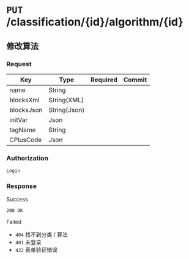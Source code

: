# `PUT` /classification/{id}/algorithm/{id}

## 修改算法

### Request

| Key | Type | Required | Commit |
| --- | --- | --- | --- |
| name | String | | |
| blocksXml | String(XML) | | |
| blocksJson | String(Json) | | |
| initVar | Json | | |
| tagName | String | | |
| CPlusCode | Json | | |

### Authorization

`Login`

### Response

Success

`200 OK`

Failed

- `404` 找不到分类 / 算法
- `401` 未登录
- `422` 表单验证错误
